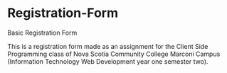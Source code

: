 # Registration-Form
Basic Registration Form

This is a registration form made as an assignment for the Client Side Programming class of Nova Scotia Community College Marconi Campus (Information Technology Web Development year one semester two).
